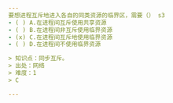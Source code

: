```yaml
---
要想进程互斥地进入各自的同类资源的临界区，需要（） s3
- ( ) A.在进程间互斥使用共享资源
- ( ) B.在进程间非互斥使用临界资源
- (x) C.在进程间互斥地使用临界资源
- ( ) D.在进程间不使用临界资源

> 知识点：同步互斥。
> 出处：网络
> 难度：1
> C

---
```

